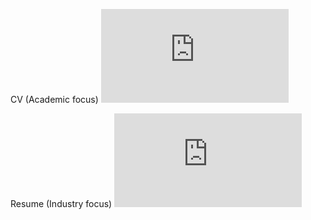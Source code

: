 
CV (Academic focus)
<embed src="https://keiran-rowell.github.io/Rowell_CV__Academic_.pdf" type="application/pdf" />



Resume (Industry focus)
<embed src="https://keiran-rowell.github.io/Rowell_resume.pdf" type="application/pdf" />
